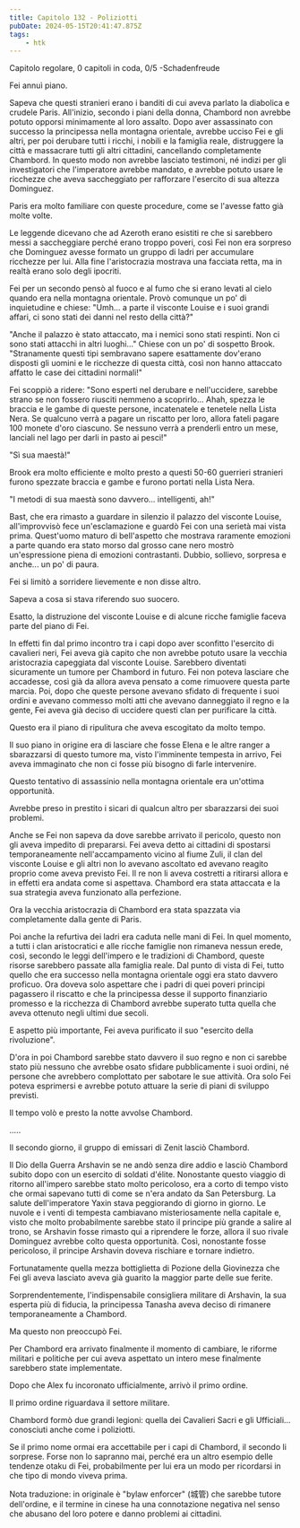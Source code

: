 ```yaml
---
title: Capitolo 132 - Poliziotti
pubDate: 2024-05-15T20:41:47.875Z
tags:
    - htk
---
```


Capitolo regolare,
0 capitoli in coda, 0/5
-Schadenfreude

Fei annuì piano.

Sapeva che questi stranieri erano i banditi di cui aveva parlato la diabolica e crudele Paris. All'inizio, secondo i piani della donna, Chambord non avrebbe potuto opporsi minimamente al loro assalto. Dopo aver assassinato con successo la principessa nella montagna orientale, avrebbe ucciso Fei e gli altri, per poi derubare tutti i ricchi, i nobili e la famiglia reale, distruggere la città e massacrare tutti gli altri cittadini, cancellando completamente Chambord. In questo modo non avrebbe lasciato testimoni, né indizi per gli investigatori che l'imperatore avrebbe mandato, e avrebbe potuto usare le ricchezze che aveva saccheggiato per rafforzare l'esercito di sua altezza Dominguez.

Paris era molto familiare con queste procedure, come se l'avesse fatto già molte volte.

Le leggende dicevano che ad Azeroth erano esistiti re che si sarebbero messi a saccheggiare perché erano troppo poveri, così Fei non era sorpreso che Dominguez avesse formato un gruppo di ladri per accumulare ricchezze per lui. Alla fine l'aristocrazia mostrava una facciata retta, ma in realtà erano solo degli ipocriti.

Fei per un secondo pensò al fuoco e al fumo che si erano levati al cielo quando era nella montagna orientale. Provò comunque un po' di inquietudine e chiese: "Umh... a parte il visconte Louise e i suoi grandi affari, ci sono stati dei danni nel resto della città?"

"Anche il palazzo è stato attaccato, ma i nemici sono stati respinti. Non ci sono stati attacchi in altri luoghi..." Chiese con un po' di sospetto Brook. "Stranamente questi tipi sembravano sapere esattamente dov'erano disposti gli uomini e le ricchezze di questa città, così non hanno attaccato affatto le case dei cittadini normali!"

Fei scoppiò a ridere: "Sono esperti nel derubare e nell'uccidere, sarebbe strano se non fossero riusciti nemmeno a scoprirlo... Ahah, spezza le braccia e le gambe di queste persone, incatenatele e tenetele nella Lista Nera. Se qualcuno verrà a pagare un riscatto per loro, allora fateli pagare 100 monete d'oro ciascuno. Se nessuno verrà a prenderli entro un mese, lanciali nel lago per darli in pasto ai pesci!"

"Sì sua maestà!"

Brook era molto efficiente e molto presto a questi 50-60 guerrieri stranieri furono spezzate braccia e gambe e furono portati nella Lista Nera.

"I metodi di sua maestà sono davvero... intelligenti, ah!"

Bast, che era rimasto a guardare in silenzio il palazzo del visconte Louise, all'improvvisò fece un'esclamazione e guardò Fei con una serietà mai vista prima. Quest'uomo maturo di bell'aspetto che mostrava raramente emozioni a parte quando era stato morso dal grosso cane nero mostrò un'espressione piena di emozioni contrastanti. Dubbio, sollievo, sorpresa e anche... un po' di paura.

Fei si limitò a sorridere lievemente e non disse altro.

Sapeva a cosa si stava riferendo suo suocero.

Esatto, la distruzione del visconte Louise e di alcune ricche famiglie faceva parte del piano di Fei.

In effetti fin dal primo incontro tra i capi dopo aver sconfitto l'esercito di cavalieri neri, Fei aveva già capito che non avrebbe potuto usare la vecchia aristocrazia capeggiata dal visconte Louise. Sarebbero diventati sicuramente un tumore per Chambord in futuro. Fei non poteva lasciare che accadesse, così già da allora aveva pensato a come rimuovere questa parte marcia. Poi, dopo che queste persone avevano sfidato di frequente i suoi ordini e avevano commesso molti atti che avevano danneggiato il regno e la gente, Fei aveva già deciso di uccidere questi clan per purificare la città.

Questo era il piano di ripulitura che aveva escogitato da molto tempo.

Il suo piano in origine era di lasciare che fosse Elena e le altre ranger a sbarazzarsi di questo tumore ma, visto l'imminente tempesta in arrivo, Fei aveva immaginato che non ci fosse più bisogno di farle intervenire.

Questo tentativo di assassinio nella montagna orientale era un'ottima opportunità.

Avrebbe preso in prestito i sicari di qualcun altro per sbarazzarsi dei suoi problemi.

Anche se Fei non sapeva da dove sarebbe arrivato il pericolo, questo non gli aveva impedito di prepararsi. Fei aveva detto ai cittadini di spostarsi temporaneamente nell'accampamento vicino al fiume Zuli, il clan del visconte Louise e gli altri non lo avevano ascoltato ed avevano reagito proprio come aveva previsto Fei. Il re non li aveva costretti a ritirarsi allora e in effetti era andata come si aspettava. Chambord era stata attaccata e la sua strategia aveva funzionato alla perfezione.

Ora la vecchia aristocrazia di Chambord era stata spazzata via completamente dalla gente di Paris.

Poi anche la refurtiva dei ladri era caduta nelle mani di Fei. In quel momento, a tutti i clan aristocratici e alle ricche famiglie non rimaneva nessun erede, così, secondo le leggi dell'impero e le tradizioni di Chambord, queste risorse sarebbero passate alla famiglia reale. Dal punto di vista di Fei, tutto quello che era successo nella montagna orientale oggi era stato davvero proficuo. Ora doveva solo aspettare che i padri di quei poveri principi pagassero il riscatto e che la principessa desse il supporto finanziario promesso e la ricchezza di Chambord avrebbe superato tutta quella che aveva ottenuto negli ultimi due secoli.

E aspetto più importante, Fei aveva purificato il suo "esercito della rivoluzione".

D'ora in poi Chambord sarebbe stato davvero il suo regno e non ci sarebbe stato più nessuno che avrebbe osato sfidare pubblicamente i suoi ordini, né persone che avrebbero complottato per sabotare le sue attività. Ora solo Fei poteva esprimersi e avrebbe potuto attuare la serie di piani di sviluppo previsti.

Il tempo volò e presto la notte avvolse Chambord.

.....

Il secondo giorno, il gruppo di emissari di Zenit lasciò Chambord.

Il Dio della Guerra Arshavin se ne andò senza dire addio e lasciò Chambord subito dopo con un esercito di soldati d'élite. Nonostante questo viaggio di ritorno all'impero sarebbe stato molto pericoloso, era a corto di tempo visto che ormai sapevano tutti di come se n'era andato da San Petersburg. La salute dell'imperatore Yaxin stava peggiorando di giorno in giorno. Le nuvole e i venti di tempesta cambiavano misteriosamente nella capitale e, visto che molto probabilmente sarebbe stato il principe più grande a salire al trono, se Arshavin fosse rimasto qui a riprendere le forze, allora il suo rivale Dominguez avrebbe colto questa opportunità. Così, nonostante fosse pericoloso, il principe Arshavin doveva rischiare e tornare indietro.

Fortunatamente quella mezza bottiglietta di Pozione della Giovinezza che Fei gli aveva lasciato aveva già guarito la maggior parte delle sue ferite.

Sorprendentemente, l'indispensabile consigliera militare di Arshavin, la sua esperta più di fiducia, la principessa Tanasha aveva deciso di rimanere temporaneamente a Chambord.

Ma questo non preoccupò Fei.

Per Chambord era arrivato finalmente il momento di cambiare, le riforme militari e politiche per cui aveva aspettato un intero mese finalmente sarebbero state implementate.

Dopo che Alex fu incoronato ufficialmente, arrivò il primo ordine.

Il primo ordine riguardava il settore militare.

Chambord formò due grandi legioni: quella dei Cavalieri Sacri e gli Ufficiali... conosciuti anche come i poliziotti.

Se il primo nome ormai era accettabile per i capi di Chambord, il secondo li sorprese. Forse non lo sapranno mai, perché era un altro esempio delle tendenze otaku di Fei, probabilmente per lui era un modo per ricordarsi in che tipo di mondo viveva prima.

Nota traduzione: in originale è "bylaw enforcer" (城管) che sarebbe tutore dell'ordine, e il termine in cinese ha una connotazione negativa nel senso che abusano del loro potere e danno problemi ai cittadini.

